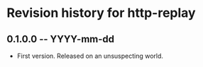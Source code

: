 # Revision history for http-replay

## 0.1.0.0 -- YYYY-mm-dd

* First version. Released on an unsuspecting world.
